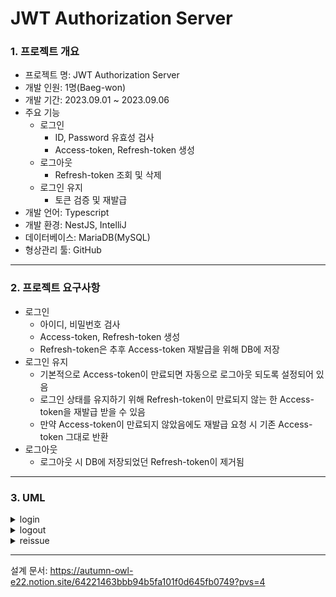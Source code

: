 # JWT Authorization Server

### 1. 프로젝트 개요
- 프로젝트 명: JWT Authorization Server
- 개발 인원: 1명(Baeg-won)
- 개발 기간: 2023.09.01 ~ 2023.09.06
- 주요 기능
  - 로그인
    - ID, Password 유효성 검사
    - Access-token, Refresh-token 생성
  - 로그아웃
    - Refresh-token 조회 및 삭제
  - 로그인 유지
    - 토큰 검증 및 재발급
- 개발 언어: Typescript
- 개발 환경: NestJS, IntelliJ
- 데이터베이스: MariaDB(MySQL)
- 형상관리 툴: GitHub

<hr>

### 2. 프로젝트 요구사항
- 로그인
  - 아이디, 비밀번호 검사
  - Access-token, Refresh-token 생성
  - Refresh-token은 추후 Access-token 재발급을 위해 DB에 저장
- 로그인 유지
  - 기본적으로 Access-token이 만료되면 자동으로 로그아웃 되도록 설정되어 있음
  - 로그인 상태를 유지하기 위해 Refresh-token이 만료되지 않는 한 Access-token을 재발급 받을 수 있음
  - 만약 Access-token이 만료되지 않았음에도 재발급 요청 시 기존 Access-token 그대로 반환
- 로그아웃
  - 로그아웃 시 DB에 저장되었던 Refresh-token이 제거됨

<hr>

### 3. UML
<details>
  <summary>login</summary>

  ![Account](https://github.com/Baeg-won/Baeg-won-Clothing-Gallery/assets/45421117/282acad4-a24f-4fe7-affd-6d0df6d6b954)
</details>

<details>
  <summary>logout</summary>

  ![Account](https://github.com/Baeg-won/Baeg-won-Clothing-Gallery/assets/45421117/282acad4-a24f-4fe7-affd-6d0df6d6b954)
</details>

<details>
  <summary>reissue</summary>

  ![Account](https://github.com/Baeg-won/Baeg-won-Clothing-Gallery/assets/45421117/282acad4-a24f-4fe7-affd-6d0df6d6b954)
</details>

<hr>

설계 문서:
https://autumn-owl-e22.notion.site/64221463bbb94b5fa101f0d645fb0749?pvs=4
